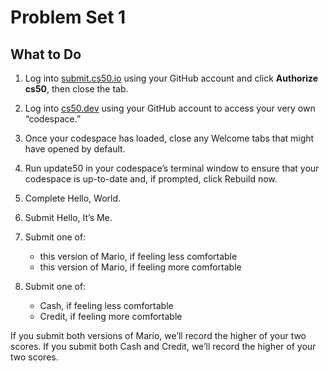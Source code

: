 # Problem Set 1

## What to Do

1. Log into [submit.cs50.io](https://submit.cs50.io/users/chaminduliyana) using your GitHub account and click **Authorize cs50**, then close the tab.

2. Log into [cs50.dev](https://cs50.dev/) using your GitHub account to access your very own “codespace.”

3. Once your codespace has loaded, close any Welcome tabs that might have opened by default.

4. Run update50 in your codespace’s terminal window to ensure that your codespace is up-to-date and, if prompted, click Rebuild now.

5. Complete Hello, World.

6. Submit Hello, It’s Me.

7. Submit one of:
    - this version of Mario, if feeling less comfortable
    - this version of Mario, if feeling more comfortable

8. Submit one of:
    - Cash, if feeling less comfortable
    - Credit, if feeling more comfortable

If you submit both versions of Mario, we’ll record the higher of your two scores. If you submit both Cash and Credit, we’ll record the higher of your two scores.

